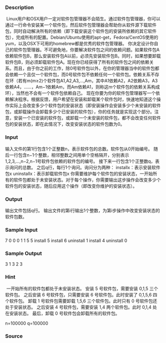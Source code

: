 
### Description
 Linux用户和OSX用户一定对软件包管理器不会陌生。通过软件包管理器，你可以通过一行命令安装某一个软件包，然后软件包管理器会帮助你从软件源下载软件包，同时自动解决所有的依赖（即下载安装这个软件包的安装所依赖的其它软件包），完成所有的配置。Debian/Ubuntu使用的apt-get，Fedora/CentOS使用的yum，以及OSX下可用的homebrew都是优秀的软件包管理器。
你决定设计你自己的软件包管理器。不可避免地，你要解决软件包之间的依赖问题。如果软件包A依赖软件包B，那么安装软件包A以前，必须先安装软件包B。同时，如果想要卸载软件包B，则必须卸载软件包A。现在你已经获得了所有的软件包之间的依赖关系。而且，由于你之前的工作，除0号软件包以外，在你的管理器当中的软件包都会依赖一个且仅一个软件包，而0号软件包不依赖任何一个软件包。依赖关系不存在环（若有m(m≥2)个软件包A1,A2,A3,…,Am，其中A1依赖A2，A2依赖A3，A3依赖A4，……，Am−1依赖Am，而Am依赖A1，则称这m个软件包的依赖关系构成环），当然也不会有一个软件包依赖自己。
现在你要为你的软件包管理器写一个依赖解决程序。根据反馈，用户希望在安装和卸载某个软件包时，快速地知道这个操作实际上会改变多少个软件包的安装状态（即安装操作会安装多少个未安装的软件包，或卸载操作会卸载多少个已安装的软件包），你的任务就是实现这个部分。注意，安装一个已安装的软件包，或卸载一个未安装的软件包，都不会改变任何软件包的安装状态，即在此情况下，改变安装状态的软件包数为0。

### Input
输入文件的第1行包含1个正整数n，表示软件包的总数。软件包从0开始编号。
随后一行包含n−1个整数，相邻整数之间用单个空格隔开，分别表示1,2,3,…,n−2,n−1号软件包依赖的软件包的编号。
接下来一行包含1个正整数q，表示询问的总数。
之后q行，每行1个询问。询问分为两种：
installx：表示安装软件包x
uninstallx：表示卸载软件包x
你需要维护每个软件包的安装状态，一开始所有的软件包都处于未安装状态。对于每个操作，你需要输出这步操作会改变多少个软件包的安装状态，随后应用这个操作（即改变你维护的安装状态）。

### Output
输出文件包括q行。
输出文件的第i行输出1个整数，为第i步操作中改变安装状态的软件包数。

### Sample Input
7
0 0 0 1 1 5
5
install 5
install 6
uninstall 1
install 4
uninstall 0
### Sample Output
3
1
3
2
3
### Hint
 一开始所有的软件包都处于未安装状态。
安装 5 号软件包，需要安装 0,1,5 三个软件包。
之后安装 6 号软件包，只需要安装 6 号软件包。此时安装了 0,1,5,6 四个软件包。
卸载 1 号软件包需要卸载 1,5,6 三个软件包。此时只有 0 号软件包还处于安装状态。
之后安装 4 号软件包，需要安装 1,4 两个软件包。此时 0,1,4 处在安装状态。
最后，卸载 0 号软件包会卸载所有的软件包。


n=100000
q=100000
### Source
